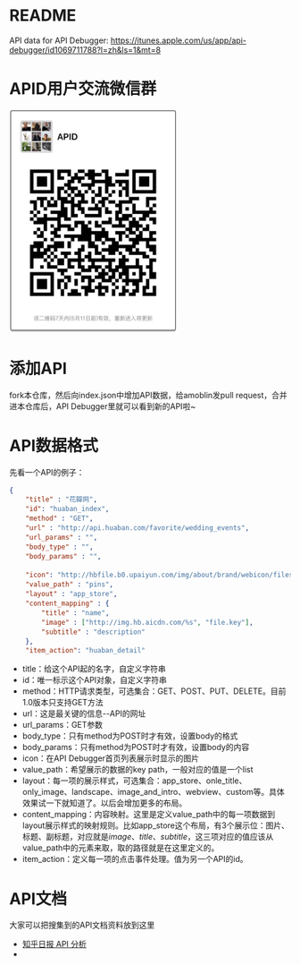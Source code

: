 # README

<!--
create time: 2015-12-04 13:38:39
Author: amoblin

This file is created by Marboo<http://marboo.io> template file $MARBOO_HOME/.media/starts/default.md
本文件由 Marboo<http://marboo.io> 模板文件 $MARBOO_HOME/.media/starts/default.md 创建
-->

API data for API Debugger: <https://itunes.apple.com/us/app/api-debugger/id1069711788?l=zh&ls=1&mt=8>

# APID用户交流微信群

<img src="1.jpg" width="300" />

# 添加API

fork本仓库，然后向index.json中增加API数据，给amoblin发pull request，合并进本仓库后，API Debugger里就可以看到新的API啦~

# API数据格式

先看一个API的例子：

```json
{
    "title" : "花瓣网",
    "id": "huaban_index",
    "method" : "GET",
    "url" : "http://api.huaban.com/favorite/wedding_events",
    "url_params" : "",
    "body_type" : "",
    "body_params" : "",
    
    "icon": "http://hbfile.b0.upaiyun.com/img/about/brand/webicon/files/HuabanWebIcon_64px.png",
    "value_path" : "pins",
    "layout" : "app_store",
    "content_mapping" : {
        "title" : "name",
        "image" : ["http://img.hb.aicdn.com/%s", "file.key"],
        "subtitle" : "description"
    },
    "item_action": "huaban_detail"
```

- title：给这个API起的名字，自定义字符串
- id：唯一标示这个API对象，自定义字符串
- method：HTTP请求类型，可选集合：GET、POST、PUT、DELETE。目前1.0版本只支持GET方法
- url：这是最关键的信息--API的网址
- url_params：GET参数
- body_type：只有method为POST时才有效，设置body的格式
- body_params：只有method为POST时才有效，设置body的内容
- icon：在API Debugger首页列表展示时显示的图片
- value_path：希望展示的数据的key path，一般对应的值是一个list
- layout：每一项的展示样式，可选集合：app_store、onle_title、only_image、landscape、image_and_intro、webview、custom等。具体效果试一下就知道了。以后会增加更多的布局。
- content_mapping：内容映射。这里是定义value_path中的每一项数据到layout展示样式的映射规则。比如app_store这个布局，有3个展示位：图片、标题、副标题，对应就是*image*、*title*、*subtitle*，这三项对应的值应该从value_path中的元素来取，取的路径就是在这里定义的。
- item_action：定义每一项的点击事件处理。值为另一个API的id。

# API文档

大家可以把搜集到的API文档资料放到这里

- [知乎日报 API 分析](https://github.com/izzyleung/ZhihuDailyPurify/wiki/知乎日报-API-分析)
- [](http://www.lxway.com/692008056.htm)
